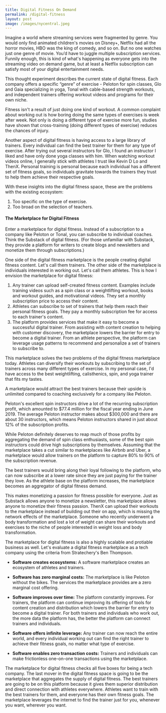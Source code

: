 ```yaml
---
title: Digital Fitness On Demand
permalink: /digital-fitness
layout: post
image: /images/nycentral.jpeg
---
```


Imagine a world where streaming services were fragmented by genre. You would only find animated children's movies on Disney+, Netflix had all the horror movies, HBO was the king of comedy, and so on. But no one watches just one genre of movie. You’d have to juggle multiple subscription services. Funnily enough, this is kind of what's happening as everyone gets into the streaming video on demand game, but at least a Netflix subscription can satisfy most of your digital entertainment needs.

This thought experiment describes the current state of digital fitness. Each company offers a specific “genre” of exercise - Peloton for spin classes, Glo and Gaia specializing in yoga, Tonal with cable-based strength workouts, and independent trainers offering workout videos and programs for their own niche.

Fitness isn't a result of just doing one kind of workout. A common complaint about working out is how boring doing the same types of exercises is week after week. Not only is doing a different type of exercise more fun, studies have shown that cross-training (doing different types of exercise) reduces the chances of injury.

Another aspect of digital fitness is having access to a large library of trainers. Every individual can find the best trainer for them for any type of exercise. After trying out several instructors for Glo, I found an instructor I liked and have only done yoga classes with him. When watching workout videos online, I generally stick with athletes I trust like Kevin D Lo and ThenX. Personal training is personal because each individual has a different set of fitness goals, so individuals gravitate towards the trainers they trust to help them achieve their respective goals.

With these insights into the digital fitness space, these are the problems with the existing ecosystem:

1. Too specific on the type of exercise.
2. Too broad on the selection of teachers.

#### The Marketplace for Digital Fitness

Enter a marketplace for digital fitness. Instead of a subscription to a company like Peloton or Tonal, you can subscribe to individual coaches. Think the Substack of digital fitness. (For those unfamiliar with Substack, they provide a platform for writers to create blogs and newsletters and monetize them through subscriptions.)

One side of the digital fitness marketplace is the people creating digital fitness content. Let's call them trainers. The other side of the marketplace is individuals interested in working out. Let's call them athletes. This is how I envision the marketplace for digital fitness:

1. Any trainer can upload self-created fitness content. Examples include training videos such as a spin class or a weightlifting workout, books and workout guides, and motivational videos. They set a monthly subscription price to access their content.
2. Athletes can subscribe to set of trainers that help them reach their personal fitness goals. They pay a monthly subscription fee for access to each trainer's content.
3. The platform provides services that make it easy to become a successful digital trainer. From assisting with content creation to helping with customer discovery, the marketplace lowers the barrier for entry to become a digital trainer. From an athlete perspective, the platform can leverage usage patterns to recommend and personalize a set of trainers to subscribe to.

This marketplace solves the two problems of the digital fitness marketplace today. Athletes can diversify their workouts by subscribing to the set of trainers across many different types of exercise. In my personal case, I'd have access to the best weightlifting, calisthenics, spin, and yoga trainer that fits my tastes.

A marketplace would attract the best trainers because their upside is unlimited compared to coaching exclusively for a company like Peloton.

Peloton's excellent spin instructors drive a lot of the recurring subscription profit, which amounted to $77.4 million for the fiscal year ending in June 2019. The average Peloton instructor makes about $300,000 and there are about 30 instructors, which means Peloton instructors shared in just about 12% of the subscription profits.

While Peloton definitely deserves to reap much of those profits by aggregating the demand of spin class enthusiasts, some of the best spin instructors could drive high subscriptions by themselves. Assuming that the marketplace takes a cut similar to marketplaces like Airbnb and Uber, a marketplace would allow trainers on the platform to capture 80% to 90% of the subscription revenue.

The best trainers would bring along their loyal following to the platform, who can now subscribe at a lower rate since they are just paying for the trainer they love. As the athlete base on the platform increases, the marketplace becomes an aggregator of digital fitness demand.

This makes monetizing a passion for fitness possible for everyone. Just as Substack allows anyone to monetize a newsletter, this marketplace allows anyone to monetize their fitness passion. ThenX can upload their workouts to the marketplace instead of building out their on app, which is missing the network effects of the marketplace. Someone who recently underwent a body transformation and lost a lot of weight can share their workouts and exercises to the niche of people interested in weight loss and body transformation.

The marketplace for digital fitness is also a highly scalable and protiable business as well. Let's evaluate a digital fitness marketplace as a tech company using the criteria from Stratechery's Ben Thompson.

* **Software creates ecosystems:** A software marketplace creates an ecosystem of athletes and trainers.

* **Software has zero marginal costs:** The marketplace is like Peloton without the bikes. The services the marketplace provides are a zero marginal cost offering.

* **Software improves over time:** The platform constantly improves. For trainers, the platform can continue improving its offering of tools for content creation and distribution which lowers the barrier for entry to become a digital trainer. For both trainers and individuals who work out, the more data the platform has, the better the platform can connect trainers and individuals.

* **Software offers infinite leverage:** Any trainer can now reach the entire world, and every individual working out can find the right trainer to achieve their fitness goals, no matter what type of exercise.

* **Software enables zero transaction costs:** Trainers and individuals can make frictionless one-on-one transactions using the marketplace.

The marketplace for digital fitness checks all five boxes for being a tech company. The last mover in the digital fitness space is going to be the marketplace that aggregates the supply of digital fitness. The best trainers are going to be on this platform because it gives them superior distribution and direct connection with athletes everywhere. Athletes want to train with the best trainers for them, and everyone has their own fitness goals. The marketplace leverages the internet to find the trainer just for you, whenever you want, wherever you want.


<!-- Most of the individual trainers have separate apps, books, or product lines to try to monetize their passion. But this only makes the market even more fragmented . On top of a subscription to peloton and glo you’d pay for an app from thenx and a program from athleanx. That’s four different places where you have to manage a subscription, just to workout.



People have always shown a willingness to pay for their health. Peloton sells a 2000 dollar bike, Apple watches are hundreds of dollars, Fitbits used to be everywhere. Money is there waiting to be spent in the right place.

More importantly, fitness training is about the coach. By subscribing to Peloton or Tonal, you are subscribing to the whole library of teachers but in reality you probably stick with your favorite one. People subscribe to individual trainers all the time already like Kayla itsines or thenx but because of the fragmentation, only the select few can make a living off of being a digital trainer.



The solution is to build a marketplace for fitness coaches and workout people.

Nick regularly buys programs from AthleanX or works out watching videos of ThenX. I get workouts by watching Kevin D Lo’s workout videos and jotting down a list of his exercises. But wouldn’t it be better if I could walk through the workout with him?

The average peloton trainer makes between 250k and 300k. There are about 30 peloton trainers. 9 million dollars. 915 million in revenue FY ending June 2019. Trainers right now are just receiving 1% of the market.

Peloton stats
181.1 million in subscription revenue

The platform:

1. Like Substack or podcasting, providing baseline tools to prepare and stream workout videos.
2. Direct relationship between trainer and athlete. No third parties or companies; we just facilitate a relationship.


 -->
